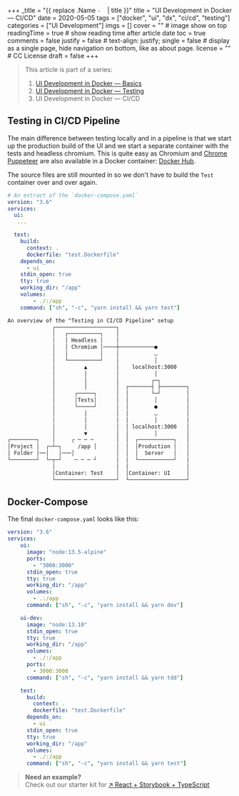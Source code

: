 +++
_title = "{{ replace .Name `-` ` ` | title }}"
title = "UI Development in Docker — CI/CD"
date = 2020-05-05
tags = ["docker", "ui", "dx", "ci/cd", "testing"]
categories = ["UI Development"] 
imgs = []
cover = ""  # image show on top
readingTime = true  # show reading time after article date
toc = true
comments = false
justify = false  # text-align: justify;
single = false  # display as a single page, hide navigation on bottom, like as about page.
license = ""  # CC License
draft = false
+++

> This article is part of a series:
>
> 1. [UI Development in Docker — Basics](/posts/01_ui-development-in-docker-basics)
> 2. [UI Development in Docker — Testing](/posts/02_ui-development-in-docker-testing)
> 3. UI Development in Docker — CI/CD

## Testing in CI/CD Pipeline

The main difference between testing locally and in a pipeline is that we start
up the production build of the UI and we start a separate container with the tests and
headless chromium. This is quite easy as Chromium and [Chrome Puppeteer](https://github.com/puppeteer/puppeteer) are also available in a Docker container: [Docker Hub](https://hub.docker.com/search?q=puppeteer&type=image).

The source files are still mounted in so we don't have to build
the `Test` container over and over again.

```yaml
# An extract of the `docker-compose.yaml`
version: "3.6"
services:
  ui:
   ...

  test:
    build:
      context: .
      dockerfile: "test.Dockerfile"
    depends_on:
      - ui
    stdin_open: true
    tty: true
    working_dir: "/app"
    volumes:
        - ./:/app
    command: ["sh", "-c", "yarn install && yarn test"]
```

```txt
An overview of the "Testing in CI/CD Pipeline" setup
              ┌───────────────────┐
              │   ┌──────────┐    │
              │   │ Headless │    │
              │   │ Chromium │────┼───────────●
              │   │          │    │           ◡
              │   └──────────┘    │           │
              │         ▲         │    localhost:3000
              │         │         │           │
              │         │         │          ┌─┐
              │         │         │  ┌───────┤ ├────────┐
              │      ┌─────┐      │  │       └─┘        │
              │      │Tests│      │  │        │         │
              │      └─────┘      │  │        ●         │
              │         │         │  │        ◡         │
              │         │         │  │        │         │
              │         │         │  │ localhost:3000   │
              │         ▼         │  │        │         │
┌────────┐    │     ┌ ─ ─ ─       │  │  ┌───────────┐   │
│Project │  ┌─┴─┐     /app │      │  │  │Production │   │
│ Folder │──│   │───│             │  │  │  Server   │   │
└────────┘  └─┬─┘    ─ ─ ─ ┘      │  │  └───────────┘   │
              │                   │  │                  │
              │Container: Test    │  │Container: UI     │
              └───────────────────┘  └──────────────────┘
```

## Docker-Compose

The final `docker-compose.yaml` looks like this:

```yaml
version: "3.6"
services:
    ui:
      image: "node:13.5-alpine"
      ports:
        - "3000:3000"
      stdin_open: true
      tty: true
      working_dir: "/app"
      volumes:
        - .:/app
      command: ["sh", "-c", "yarn install && yarn dev"]

    ui-dev:
      image: "node:13.10"
      stdin_open: true
      tty: true
      working_dir: "/app"
      volumes:
        - ./:/app
      ports:
        - 3000:3000
      command: ["sh", "-c", "yarn install && yarn tdd"]

    test:
      build:
        context: .
        dockerfile: "test.Dockerfile"
      depends_on:
        - ui
      stdin_open: true
      tty: true
      working_dir: "/app"
      volumes:
        - ./:/app
      command: ["sh", "-c", "yarn install && yarn test"]


```

> **Need an example?**  
> Check out our starter kit for [↗ React + Storybook + TypeScript](https://github.com/sprinteins/starter-kits/tree/master/react-storybook-typescript)

